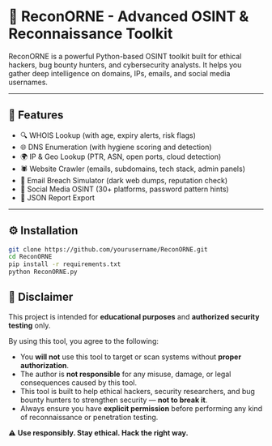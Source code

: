 # 🚀 ReconORNE - Advanced OSINT & Reconnaissance Toolkit

ReconORNE is a powerful Python-based OSINT toolkit built for ethical hackers, bug bounty hunters, and cybersecurity analysts. It helps you gather deep intelligence on domains, IPs, emails, and social media usernames.

---

## 🧠 Features

- 🔍 WHOIS Lookup (with age, expiry alerts, risk flags)
- 🌐 DNS Enumeration (with hygiene scoring and detection)
- 🌍 IP & Geo Lookup (PTR, ASN, open ports, cloud detection)
- 🕷️ Website Crawler (emails, subdomains, tech stack, admin panels)
- 🔐 Email Breach Simulator (dark web dumps, reputation check)
- 👤 Social Media OSINT (30+ platforms, password pattern hints)
- 📁 JSON Report Export

---

## ⚙️ Installation

```bash
git clone https://github.com/yourusername/ReconORNE.git
cd ReconORNE
pip install -r requirements.txt
python ReconORNE.py
```

## 📜 Disclaimer

This project is intended for **educational purposes** and **authorized security testing** only.

By using this tool, you agree to the following:

- You **will not** use this tool to target or scan systems without **proper authorization**.
- The author is **not responsible** for any misuse, damage, or legal consequences caused by this tool.
- This tool is built to help ethical hackers, security researchers, and bug bounty hunters to strengthen security — **not to break it**.
- Always ensure you have **explicit permission** before performing any kind of reconnaissance or penetration testing.

⚠️ **Use responsibly. Stay ethical. Hack the right way.**


